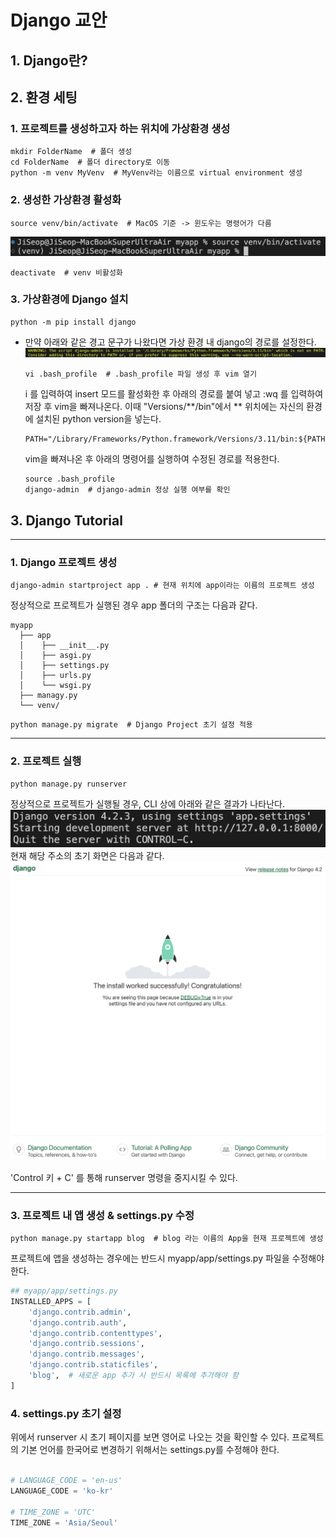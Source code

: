 # Django 교안

## 1. Django란?

## 2. 환경 세팅

### 1. 프로젝트를 생성하고자 하는 위치에 가상환경 생성

```shell
mkdir FolderName  # 폴더 생성
cd FolderName  # 폴더 directory로 이동
python -m venv MyVenv  # MyVenv라는 이름으로 virtual environment 생성
```

### 2. 생성한 가상환경 활성화

```shell
source venv/bin/activate  # MacOS 기준 -> 윈도우는 명령어가 다름
```

![venv_active](/assets/img/2_venv_activate.png)

```shell
deactivate  # venv 비활성화
```

### 3. 가상환경에 Django 설치

```shell
python -m pip install django
```

- 만약 아래와 같은 경고 문구가 나왔다면 가상 환경 내 django의 경로를 설정한다.
  ![django_install_error](/assets/img/2_django_install_error.png)

  ```shell
  vi .bash_profile  # .bash_profile 파일 생성 후 vim 열기
  ```

  i 를 입력하여 insert 모드를 활성화한 후 아래의 경로를 붙여 넣고 :wq 를 입력하여 저장 후 vim을 빠져나온다. 이때 "Versions/**/bin"에서 ** 위치에는 자신의 환경에 설치된 python version을 넣는다.

  ```
  PATH="/Library/Frameworks/Python.framework/Versions/3.11/bin:${PATH}"
  ```

  vim을 빠져나온 후 아래의 명령어를 실행하여 수정된 경로를 적용한다.

  ```shell
  source .bash_profile
  django-admin  # django-admin 정상 실행 여부를 확인
  ```

## 3. Django Tutorial

---

### 1. Django 프로젝트 생성

```shell
django-admin startproject app . # 현재 위치에 app이라는 이름의 프로젝트 생성
```

정상적으로 프로젝트가 실행된 경우 app 폴더의 구조는 다음과 같다.

```shell
myapp
  ├── app
  │    ├── __init__.py
  │    ├── asgi.py
  │    ├── settings.py
  │    ├── urls.py
  │    └── wsgi.py
  ├── managy.py
  └── venv/
```

```shell
python manage.py migrate  # Django Project 초기 설정 적용
```

---

### 2. 프로젝트 실행

```shell
python manage.py runserver
```

정상적으로 프로젝트가 실행될 경우, CLI 상에 아래와 같은 결과가 나타난다.
![runserver](/assets/img/2-2_runserver.png)
현재 해당 주소의 초기 화면은 다음과 같다.
![runserver_page](/assets/img/2-2_runserver_page.png)

'Control 키 + C' 를 통해 runserver 명령을 중지시킬 수 있다.

---

### 3. 프로젝트 내 앱 생성 & settings.py 수정

```shell
python manage.py startapp blog  # blog 라는 이름의 App을 현재 프로젝트에 생성
```

프로젝트에 앱을 생성하는 경우에는 반드시 myapp/app/settings.py 파일을 수정해야 한다.

```python
## myapp/app/settings.py
INSTALLED_APPS = [
    'django.contrib.admin',
    'django.contrib.auth',
    'django.contrib.contenttypes',
    'django.contrib.sessions',
    'django.contrib.messages',
    'django.contrib.staticfiles',
    'blog',  # 새로운 app 추가 시 반드시 목록에 추가해야 함
]
```

### 4. settings.py 초기 설정

위에서 runserver 시 초기 페이지를 보면 영어로 나오는 것을 확인할 수 있다. 프로젝트의 기본 언어를 한국어로 변경하기 위해서는 settings.py를 수정해야 한다.

```python

# LANGUAGE_CODE = 'en-us'
LANGUAGE_CODE = 'ko-kr'

# TIME_ZONE = 'UTC'
TIME_ZONE = 'Asia/Seoul'
```
